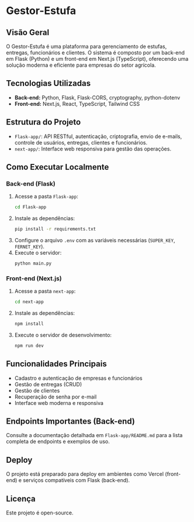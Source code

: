 # Gestor-Estufa

## Visão Geral
O Gestor-Estufa é uma plataforma para gerenciamento de estufas, entregas, funcionários e clientes. O sistema é composto por um back-end em Flask (Python) e um front-end em Next.js (TypeScript), oferecendo uma solução moderna e eficiente para empresas do setor agrícola.

## Tecnologias Utilizadas
- **Back-end:** Python, Flask, Flask-CORS, cryptography, python-dotenv
- **Front-end:** Next.js, React, TypeScript, Tailwind CSS

## Estrutura do Projeto
- `Flask-app/`: API RESTful, autenticação, criptografia, envio de e-mails, controle de usuários, entregas, clientes e funcionários.
- `next-app/`: Interface web responsiva para gestão das operações.

## Como Executar Localmente
### Back-end (Flask)
1. Acesse a pasta `Flask-app`:
   ```bash
   cd Flask-app
   ```
2. Instale as dependências:
   ```bash
   pip install -r requirements.txt
   ```
3. Configure o arquivo `.env` com as variáveis necessárias (`SUPER_KEY`, `FERNET_KEY`).
4. Execute o servidor:
   ```bash
   python main.py
   ```

### Front-end (Next.js)
1. Acesse a pasta `next-app`:
   ```bash
   cd next-app
   ```
2. Instale as dependências:
   ```bash
   npm install
   ```
3. Execute o servidor de desenvolvimento:
   ```bash
   npm run dev
   ```

## Funcionalidades Principais
- Cadastro e autenticação de empresas e funcionários
- Gestão de entregas (CRUD)
- Gestão de clientes
- Recuperação de senha por e-mail
- Interface web moderna e responsiva

## Endpoints Importantes (Back-end)
Consulte a documentação detalhada em `Flask-app/README.md` para a lista completa de endpoints e exemplos de uso.

## Deploy
O projeto está preparado para deploy em ambientes como Vercel (front-end) e serviços compatíveis com Flask (back-end).


## Licença
Este projeto é open-source.
